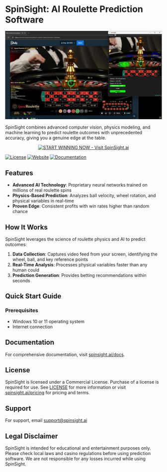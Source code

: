 # SpinSight: AI Roulette Prediction Software

![SpinSight AI Roulette Prediction](./thumbnail3.png)

SpinSight combines advanced computer vision, physics modeling, and machine learning to predict roulette outcomes with unprecedented accuracy, giving you a genuine edge at the table.
<div align="center">
  <a href="https://www.spinsight.ai">
    <img src="https://img.shields.io/badge/🎮%20START%20WINNING%20NOW-Visit%20SpinSight.ai-2ea44f?style=for-the-badge" alt="START WINNING NOW - Visit SpinSight.ai">
  </a>
</div>

[![License](https://img.shields.io/badge/license-Commercial-blue.svg)](https://www.spinsight.ai/pricing)
[![Website](https://img.shields.io/badge/website-spinsight.ai-brightgreen.svg)](https://www.spinsight.ai)
[![Documentation](https://img.shields.io/badge/docs-latest-orange.svg)](https://www.spinsight.ai/docs)

## Features

- **Advanced AI Technology**: Proprietary neural networks trained on millions of real roulette spins
- **Physics-Based Prediction**: Analyzes ball velocity, wheel rotation, and physical variables in real-time
- **Proven Edge**: Consistent profits with win rates higher than random chance

## How It Works

SpinSight leverages the science of roulette physics and AI to predict outcomes:

1. **Data Collection**: Captures video feed from your screen, identifying the wheel, ball, and key reference points
2. **Real-Time Analysis**: Processes physical variables faster than any human could
3. **Prediction Generation**: Provides betting recommendations within seconds

## Quick Start Guide

### Prerequisites

- Windows 10 or 11 operating system
- Internet connection

## Documentation

For comprehensive documentation, visit [spinsight.ai/docs](https://www.spinsight.ai/docs).

## License

SpinSight is licensed under a Commercial License. Purchase of a license is required for use. See [LICENSE](LICENSE) for more information or visit [spinsight.ai/pricing](https://www.spinsight.ai/pricing) for pricing and terms.

## Support

For support, email [support@spinsight.ai](mailto:support@spinsight.ai)

## Legal Disclaimer

SpinSight is intended for educational and entertainment purposes only. Please check local laws and casino regulations before using prediction software. We are not responsible for any losses incurred while using SpinSight.
